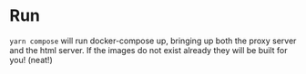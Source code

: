 # Run
`yarn compose`
will run docker-compose up, bringing up both the proxy server and the html server.
If the images do not exist already they will be built for you! (neat!)
